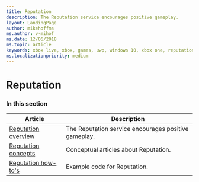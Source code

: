```yaml
---
title: Reputation
description: The Reputation service encourages positive gameplay.
layout: LandingPage
author: mikehoffms
ms.author: v-mihof
ms.date: 12/06/2018
ms.topic: article
keywords: xbox live, xbox, games, uwp, windows 10, xbox one, reputation, social features
ms.localizationpriority: medium
---
```


# Reputation


### In this section

| Article | Description |
|---------|-------------|
| [Reputation overview](live-reputation-overview.md) | The Reputation service encourages positive gameplay. |
| [Reputation concepts](concepts/live-reputation-concepts-nav.md) | Conceptual articles about Reputation. |
| [Reputation how-to's](how-to/live-reputation-howto-nav.md) | Example code for Reputation. |
